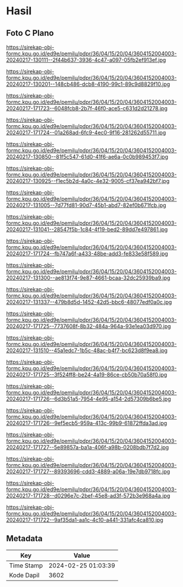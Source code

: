 # Hasil

## Foto C Plano

https://sirekap-obj-formc.kpu.go.id/ed9e/pemilu/pdpr/36/04/15/20/04/3604152004003-20240217-130111--2f44b637-3936-4c47-a097-05fb2ef913ef.jpg

https://sirekap-obj-formc.kpu.go.id/ed9e/pemilu/pdpr/36/04/15/20/04/3604152004003-20240217-130201--148cb486-dcb8-4190-99c1-89c9d8829f10.jpg

https://sirekap-obj-formc.kpu.go.id/ed9e/pemilu/pdpr/36/04/15/20/04/3604152004003-20240217-171723--6048fcb8-2b7f-46f0-ace5-c631d2d21278.jpg

https://sirekap-obj-formc.kpu.go.id/ed9e/pemilu/pdpr/36/04/15/20/04/3604152004003-20240217-171724--01a268ad-6fc9-4ec0-9f16-281262d55711.jpg

https://sirekap-obj-formc.kpu.go.id/ed9e/pemilu/pdpr/36/04/15/20/04/3604152004003-20240217-130850--81f5c547-61d0-41f6-ae6a-0c0b989453f7.jpg

https://sirekap-obj-formc.kpu.go.id/ed9e/pemilu/pdpr/36/04/15/20/04/3604152004003-20240217-130925--f1ec5b2d-4a0c-4e32-9005-cf37ea942bf7.jpg

https://sirekap-obj-formc.kpu.go.id/ed9e/pemilu/pdpr/36/04/15/20/04/3604152004003-20240217-131005--7d77fd81-90d7-45b1-abd7-82ef0b671fcb.jpg

https://sirekap-obj-formc.kpu.go.id/ed9e/pemilu/pdpr/36/04/15/20/04/3604152004003-20240217-131041--28547f5b-1c84-4f19-bed2-89dd7e497861.jpg

https://sirekap-obj-formc.kpu.go.id/ed9e/pemilu/pdpr/36/04/15/20/04/3604152004003-20240217-171724--fb747a6f-a433-48be-add3-fe833e58f589.jpg

https://sirekap-obj-formc.kpu.go.id/ed9e/pemilu/pdpr/36/04/15/20/04/3604152004003-20240217-131300--ae813f74-9e87-4661-bcaa-32dc25939ba9.jpg

https://sirekap-obj-formc.kpu.go.id/ed9e/pemilu/pdpr/36/04/15/20/04/3604152004003-20240217-131337--479b8d5d-1452-42d5-bbc6-48077edf0a0c.jpg

https://sirekap-obj-formc.kpu.go.id/ed9e/pemilu/pdpr/36/04/15/20/04/3604152004003-20240217-171725--7737608f-8b32-484a-964a-93e1ea03d970.jpg

https://sirekap-obj-formc.kpu.go.id/ed9e/pemilu/pdpr/36/04/15/20/04/3604152004003-20240217-131510--45a1edc7-1b5c-48ac-b4f7-bc623d8f9ea8.jpg

https://sirekap-obj-formc.kpu.go.id/ed9e/pemilu/pdpr/36/04/15/20/04/3604152004003-20240217-171725--3f524ff8-be24-4a19-86ce-cb50b70a58f0.jpg

https://sirekap-obj-formc.kpu.go.id/ed9e/pemilu/pdpr/36/04/15/20/04/3604152004003-20240217-171726--6d3b51a5-7954-4e95-a154-2d57309b6be5.jpg

https://sirekap-obj-formc.kpu.go.id/ed9e/pemilu/pdpr/36/04/15/20/04/3604152004003-20240217-171726--9ef5ecb5-959a-413c-99b9-61872ffda3ad.jpg

https://sirekap-obj-formc.kpu.go.id/ed9e/pemilu/pdpr/36/04/15/20/04/3604152004003-20240217-171727--5e89857a-ba1a-406f-a98b-0208bdb7f7d2.jpg

https://sirekap-obj-formc.kpu.go.id/ed9e/pemilu/pdpr/36/04/15/20/04/3604152004003-20240217-171727--89393696-cdd3-4889-a06a-19e7db9718fc.jpg

https://sirekap-obj-formc.kpu.go.id/ed9e/pemilu/pdpr/36/04/15/20/04/3604152004003-20240217-171728--d0296e7c-2bef-45e8-ad3f-572b3e968a4a.jpg

https://sirekap-obj-formc.kpu.go.id/ed9e/pemilu/pdpr/36/04/15/20/04/3604152004003-20240217-171722--9af35da1-aa1c-4c10-a441-331afc4ca810.jpg


## Metadata

| Key        | Value               |
| ---------- | ------------------- |
| Time Stamp | 2024-02-25 01:03:39 |
| Kode Dapil | 3602                |



